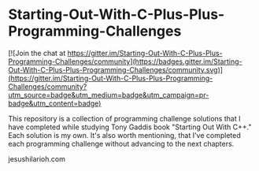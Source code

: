 # Starting-Out-With-C-Plus-Plus-Programming-Challenges

[![Join the chat at https://gitter.im/Starting-Out-With-C-Plus-Plus-Programming-Challenges/community](https://badges.gitter.im/Starting-Out-With-C-Plus-Plus-Programming-Challenges/community.svg)](https://gitter.im/Starting-Out-With-C-Plus-Plus-Programming-Challenges/community?utm_source=badge&utm_medium=badge&utm_campaign=pr-badge&utm_content=badge)

This repository is a collection of programming challenge solutions that I have completed while studying Tony Gaddis book "Starting Out With C++." Each solution is my own. It's also worth mentioning, that I've completed each programming challenge without advancing to the next chapters.

jesushilarioh.com
